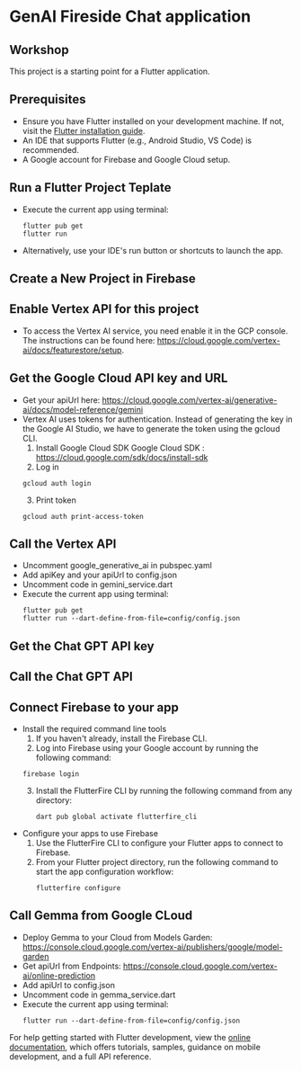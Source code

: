 # GenAI Fireside Chat application

## Workshop

This project is a starting point for a Flutter application.

## Prerequisites

- Ensure you have Flutter installed on your development machine. If not, visit the [Flutter installation guide](https://flutter.dev/docs/get-started/install).
- An IDE that supports Flutter (e.g., Android Studio, VS Code) is recommended.
- A Google account for Firebase and Google Cloud setup.

## Run a Flutter Project Teplate
- Execute the current app using terminal:
     ```
     flutter pub get
     flutter run
     ```
- Alternatively, use your IDE's run button or shortcuts to launch the app.

## Create a New Project in Firebase
## Enable Vertex API for this project
- To access the Vertex AI service, you need enable it in the GCP console. The instructions can be found here: https://cloud.google.com/vertex-ai/docs/featurestore/setup.
## Get the Google Cloud API key and URL
- Get your apiUrl here: https://cloud.google.com/vertex-ai/generative-ai/docs/model-reference/gemini
- Vertex AI uses tokens for authentication. Instead of generating the key in the Google AI Studio, we have to generate the token using the gcloud CLI.
    1. Install Google Cloud SDK Google Cloud SDK : https://cloud.google.com/sdk/docs/install-sdk
    2. Log in
     ```
     gcloud auth login
     ```
    3. Print token
     ```
     gcloud auth print-access-token
     ```
## Call the Vertex API
- Uncomment google_generative_ai in pubspec.yaml
- Add apiKey and your apiUrl to config.json
- Uncomment code in gemini_service.dart
- Execute the current app using terminal:
     ```
     flutter pub get
     flutter run --dart-define-from-file=config/config.json
     ```

## Get the Chat GPT API key

## Call the Chat GPT API

## Connect Firebase to your app
- Install the required command line tools
   1. If you haven't already, install the Firebase CLI. 
   2. Log into Firebase using your Google account by running the following command:
     ```
     firebase login
     ```
  3. Install the FlutterFire CLI by running the following command from any directory:
     ```
     dart pub global activate flutterfire_cli
     ```
- Configure your apps to use Firebase
  1. Use the FlutterFire CLI to configure your Flutter apps to connect to Firebase.
  2. From your Flutter project directory, run the following command to start the app configuration workflow:
     ```
     flutterfire configure
     ```
     
## Call Gemma from Google CLoud
- Deploy Gemma to your Cloud from Models Garden: https://console.cloud.google.com/vertex-ai/publishers/google/model-garden
- Get apiUrl from Endpoints: https://console.cloud.google.com/vertex-ai/online-prediction
- Add apiUrl to config.json
- Uncomment code in gemma_service.dart
- Execute the current app using terminal:
     ```
     flutter run --dart-define-from-file=config/config.json
     ```


For help getting started with Flutter development, view the
[online documentation](https://docs.flutter.dev/), which offers tutorials,
samples, guidance on mobile development, and a full API reference.
